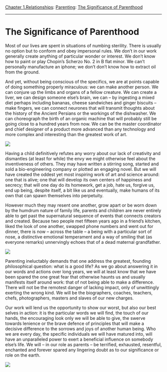 [Chapter 1.Relationships](https://www.theschooloflife.com/thebookoflife/category/relationships/): [Parenting](https://www.theschooloflife.com/thebookoflife/category/relationships/parenting/): [The Significance of Parenthood](https://www.theschooloflife.com/thebookoflife/the-significance-of-parenthood/)

* * *

# The Significance of Parenthood

Most of our lives are spent in situations of numbing sterility. There is usually no option but to conform and obey impersonal rules. We don’t in our work generally create anything of particular wonder or interest. We don’t know how to paint or play Chopin’s Scherzo No. 2 in B flat minor. We can’t personally manufacture an iphone; we don’t don’t know how to extract oil from the ground.

And yet, without being conscious of the specifics, we are at points capable of doing something properly miraculous: we can make another person. We can conjure up the limbs and organs of a fellow creature. We can create a liver, we can design someone else’s brain, we can – by ingesting a mixed diet perhaps including bananas, cheese sandwiches and ginger biscuits – make fingers, we can connect neurones that will transmit thoughts about the history of the Ancient Persians or the workings of the dishwasher. We can choreograph the birth of an organic machine that will probably still be going close to a hundred years from now. We can be the master coordinator and chief designer of a product more advanced than any technology and more complex and interesting than the greatest work of art.

**![](https://www.theschooloflife.com/thebookoflife/wp-content/uploads/2017/01/childrens-drawings-716340_1920-1024x710.jpg)**

Having a child definitively refutes any worry about our lack of creativity and dismantles (at least for while) the envy we might otherwise feel about the inventiveness of others. They may have written a stirring song, started and sold a bio-engineering company or plotted an engaging novel. But we will have created the oddest yet most inspiring work of art and science around: one that is alive; one that will develop its own centers of happiness and secrecy; that will one day do its homework, get a job, hate us, forgive us, end up being, despite itself, a bit like us and eventually, make humans of its own that can spawn themselves into perpetuity.

However much they may resent one another, grow apart or be worn down by the humdrum nature of family life, parents and children are never entirely able to get past the supernatural sequence of events that connects creators and created. Because two people met fifteen years ago in a friend’s kitchen, liked the look of one another, swapped phone numbers and went out for dinner, there is now – across the table – a being with a particular sort of nose, a distinctive emotional temperament and a way of smiling that (as everyone remarks) unnervingly echoes that of a dead maternal grandfather.

![](https://www.theschooloflife.com/thebookoflife/wp-content/uploads/2017/01/6785847039_01e51f7906_o.jpg)

Parenting ineluctably demands that one address the greatest, founding philosophical question: what is a good life? As we go about answering it in our words and actions over long years, we will at least know that we have been spared the one great fear that otherwise haunts us and usually manifests itself around work: that of not being able to make a difference. There will not be the remotest danger of lacking impact, only of unwittingly exerting the wrong kind. We will be the biographers, coaches, teachers, chefs, photographers, masters and slaves of our new charges.

Our work will lend us the opportunity to show our worst, but also our best selves in action: it is the particular words we will find, the touch of our hands, the encouraging look only we will be able to give, the swerve towards lenience or the brave defence of principles that will make a decisive difference to the sorrows and joys of another human being. Who we are every day, the specific individuals we will have matured into, will have an unparalleled power to exert a beneficial influence on somebody else’s life. We will – in our role as parents – be terrified, exhausted, resentful, enchanted and forever spared any lingering doubt as to our significance or role on the earth.

[![](https://img.youtube.com/vi/4ihuh6AKyY8/0.jpg)](https://www.youtube.com/embed/4ihuh6AKyY8 '')
